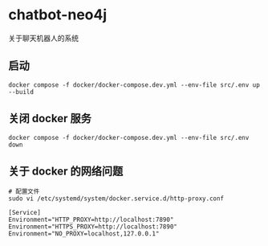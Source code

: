 # chatbot-neo4j
关于聊天机器人的系统
## 启动
```
docker compose -f docker/docker-compose.dev.yml --env-file src/.env up --build
```
## 关闭 docker 服务
```
docker compose -f docker/docker-compose.dev.yml --env-file src/.env down
```
## 关于 docker 的网络问题

```
# 配置文件
sudo vi /etc/systemd/system/docker.service.d/http-proxy.conf

[Service]
Environment="HTTP_PROXY=http://localhost:7890"
Environment="HTTPS_PROXY=http://localhost:7890"
Environment="NO_PROXY=localhost,127.0.0.1"

```
